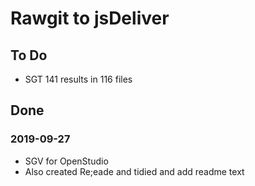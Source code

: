 # Rawgit to jsDeliver

## To Do

* SGT 141 results in 116 files


## Done

### 2019-09-27

* SGV for OpenStudio
* Also created Re;eade and tidied and add readme text



